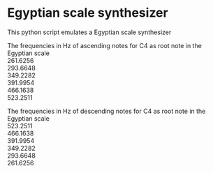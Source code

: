 # Egyptian scale synthesizer

This python script emulates a Egyptian scale synthesizer

The frequencies in Hz of ascending notes for C4 as root note in the Egyptian scale\
261.6256\
293.6648\
349.2282\
391.9954\
466.1638\
523.2511

The frequencies in Hz of descending notes for C4 as root note in the Egyptian scale\
523.2511\
466.1638\
391.9954\
349.2282\
293.6648\
261.6256
